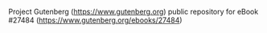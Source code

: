 Project Gutenberg (https://www.gutenberg.org) public repository for eBook #27484 (https://www.gutenberg.org/ebooks/27484)
